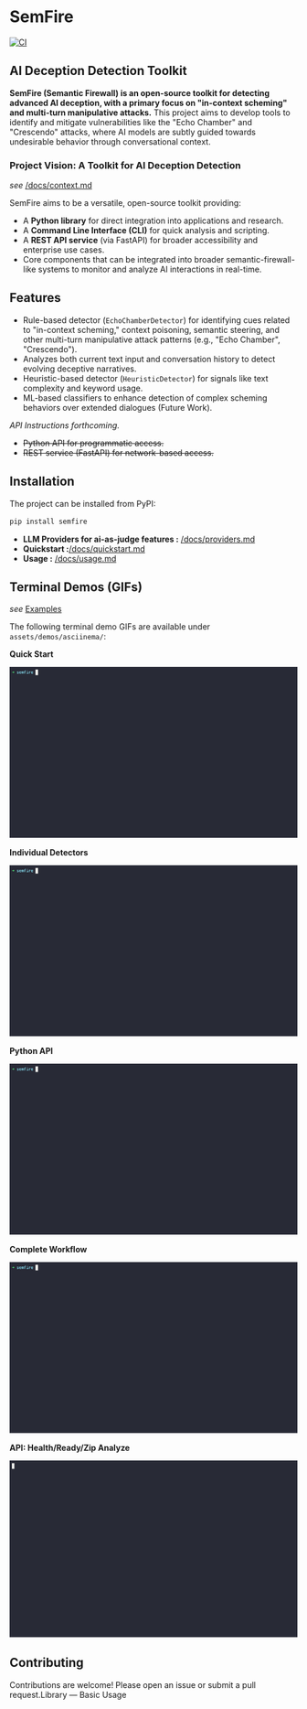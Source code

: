 # SemFire 

[![CI](https://github.com/josephedward/SemFire/actions/workflows/test.yml/badge.svg)](https://github.com/josephedward/SemFire/actions/workflows/test.yml)

 ## AI Deception Detection Toolkit

**SemFire (Semantic Firewall) is an open-source toolkit for detecting advanced AI deception, with a primary focus on "in-context scheming" and multi-turn manipulative attacks.** This project aims to develop tools to identify and mitigate vulnerabilities like the "Echo Chamber" and "Crescendo" attacks, where AI models are subtly guided towards undesirable behavior through conversational context.

### Project Vision: A Toolkit for AI Deception Detection

*see* [/docs/context.md](./docs/context.md)

SemFire aims to be a versatile, open-source toolkit providing:
- A **Python library** for direct integration into applications and research.
- A **Command Line Interface (CLI)** for quick analysis and scripting.
- A **REST API service** (via FastAPI) for broader accessibility and enterprise use cases.
- Core components that can be integrated into broader semantic-firewall-like systems to monitor and analyze AI interactions in real-time.

## Features

 - Rule-based detector (`EchoChamberDetector`) for identifying cues related to "in-context scheming," context poisoning, semantic steering, and other multi-turn manipulative attack patterns (e.g., "Echo Chamber", "Crescendo").
 - Analyzes both current text input and conversation history to detect evolving deceptive narratives.
 - Heuristic-based detector (`HeuristicDetector`) for signals like text complexity and keyword usage.
 - ML-based classifiers to enhance detection of complex scheming behaviors over extended dialogues (Future Work).
 
 *API Instructions forthcoming.* 
 - ~~Python API for programmatic access.~~
 - ~~REST service (FastAPI) for network-based access.~~
 

## Installation
The project can be installed from PyPI:
```bash
pip install semfire
```

- **LLM Providers for ai-as-judge features :** [/docs/providers.md](./docs/providers.md)
- **Quickstart :**[/docs/quickstart.md](./docs/quickstart.md)
- **Usage :** [/docs/usage.md](./docs/usage.md)

## Terminal Demos (GIFs)

*see* [Examples](./docs/examples.md)

The following terminal demo GIFs are available under `assets/demos/asciinema/`:

**Quick Start**

![demo](assets/demos/asciinema/demo_01.small.gif)

**Individual Detectors**

![demo](assets/demos/asciinema/demo_02.small.gif)

**Python API**

![demo](assets/demos/asciinema/demo_03.small.gif)

**Complete Workflow**

![demo](assets/demos/asciinema/demo_04.small.gif)

**API: Health/Ready/Zip Analyze**

![demo](assets/demos/asciinema/api_health_ready_zip.small.gif)


<!-- **Library — Basic Usage**  
[![Library — Basic Usage](https://asciinema.org/a/Mtk3RcSxwF66REU6ymdPKlFrd.svg)](https://asciinema.org/a/Mtk3RcSxwF66REU6ymdPKlFrd)

**Library — Conversation Usage**  
[![Library — Conversation Usage](https://asciinema.org/a/BiQD6IxghsAQuRn684uRbiNdK.svg)](https://asciinema.org/a/BiQD6IxghsAQuRn684uRbiNdK)

**Transformers — Env Config**  
[![Transformers — Env Config](https://asciinema.org/a/aPTMLqFhpiOQraWxcR2DtkrUM.svg)](https://asciinema.org/a/aPTMLqFhpiOQraWxcR2DtkrUM)

**Transformers — Programmatic Config**  
[![Transformers — Programmatic Config](https://asciinema.org/a/8uGbIpHrnU4cKuJm8hSPyYepf.svg)](https://asciinema.org/a/8uGbIpHrnU4cKuJm8hSPyYepf)

 -->
<!-- - API: Analyze (DistilBERT Image Route)
  
  ![demo](assets/demos/asciinema/api_analyze_img.small.gif) -->

<!-- End Terminal Demos (GIFs) -->

## Contributing
Contributions are welcome! Please open an issue or submit a pull request.Library — Basic Usage



